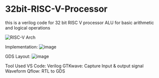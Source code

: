 # 32bit-RISC-V-Processor
this is a verilog code for 32 bit RISC V processor  ALU for basic arithmetic and logical operations

![RISC-V Arch](https://github.com/NethmiJayasinghe/32bit-RISC-V-Processor/assets/68787477/5f9697d8-fa29-480d-9bd5-22c8b975fa7b)


Implementation:
![image](https://github.com/NethmiJayasinghe/32bit-RISC-V-Processor/assets/143545523/78bd9f6a-cafb-49a6-b896-dc61665d81a8)


GDS Layout:
![image](https://github.com/NethmiJayasinghe/32bit-RISC-V-Processor/assets/143545523/f574821a-9987-42e5-8140-f3e2c436ed25)



Tool Used
VS Code: Verilog
GTKwave: Capture Input & output signal Waveform
Qflow: RTL to GDS


